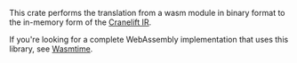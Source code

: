 This crate performs the translation from a wasm module in binary format to the
in-memory form of the [Cranelift IR].

If you're looking for a complete WebAssembly implementation that uses this
library, see [Wasmtime].

[Wasmtime]: https://github.com/bytecodealliance/wasmtime
[Cranelift IR]: https://github.com/bytecodealliance/wasmtime/blob/master/cranelift/docs/ir.md
